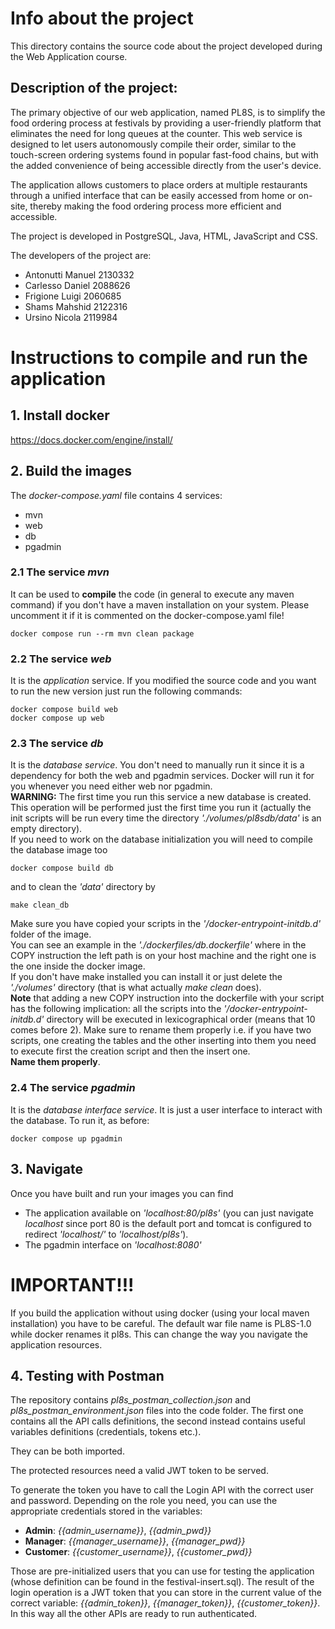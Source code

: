 # Info about the project

This directory contains the source code about the project developed during the Web Application course.

## Description of the project:

The primary objective of our web application, named PL8S, is to simplify the food ordering process at festivals by providing a user-friendly platform that eliminates the need for long queues at the counter. This web service is designed to let users autonomously compile their order, similar to the touch-screen ordering systems found in popular fast-food chains, but with the added convenience of being accessible directly from the user's device.

The application allows customers to place orders at multiple restaurants through a unified interface that can be easily accessed from home or on-site, thereby making the food ordering process more efficient and accessible.

The project is developed in PostgreSQL, Java, HTML, JavaScript and CSS.

The developers of the project are:

- Antonutti Manuel 2130332
- Carlesso Daniel 2088626
- Frigione Luigi 2060685
- Shams Mahshid 2122316
- Ursino Nicola 2119984

# Instructions to compile and run the application

## 1. Install docker
https://docs.docker.com/engine/install/

## 2. Build the images
The *docker-compose.yaml* file contains 4 services:  

- mvn
- web
- db
- pgadmin

### 2.1 The service *mvn* 
It can be used to **compile** the code (in general to execute any maven command) if you don't have a maven installation on your system. Please uncomment it if it is commented on the docker-compose.yaml file!
```
docker compose run --rm mvn clean package
```

### 2.2 The service *web* 
It is the *application* service.
If you modified the source code and you want to run the new version just run the following commands:

```
docker compose build web
docker compose up web
```

### 2.3 The service *db* 
It is the *database service*.
You don't need to manually run it since it is a dependency for both the web and pgadmin services.
Docker will run it for you whenever you need either web nor pgadmin.  
**WARNING:** The first time you run this service a new database is created. This operation will be performed just the first time you run it (actually the init scripts will be run every time the directory *'./volumes/pl8sdb/data'* is an empty directory).  
If you need to work on the database initialization you will need to compile the database image too
```
docker compose build db
```
and to clean the *'data'* directory by
```
make clean_db
```
Make sure you have copied your scripts in the *'/docker-entrypoint-initdb.d'* folder of the image.  
You can see an example in the *'./dockerfiles/db.dockerfile'* where in the COPY instruction the left path is on your host machine and the right one is the one inside the docker image.  
If you don't have make installed you can install it or just delete the *'./volumes'* directory (that is what actually *make clean* does).  
**Note** that adding a new COPY instruction into the dockerfile with your script has the following implication:
all the scripts into the *'/docker-entrypoint-initdb.d'* directory will be executed in lexicographical order (means that 10 comes before 2). Make sure to rename them properly i.e. if you have two scripts, one creating the tables and the other inserting into them you need to execute first the creation script and then the insert one.  
**Name them properly**.

### 2.4 The service *pgadmin* 
It is the *database interface service*.
It is just a user interface to interact with the database.
To run it, as before:  
```
docker compose up pgadmin
```

## 3. Navigate
Once you have built and run your images you can find

- The application available on *'localhost:80/pl8s'* (you can just navigate *localhost* since port 80 is the default port and tomcat is configured to redirect *'localhost/'* to *'localhost/pl8s'*).
- The pgadmin interface on *'localhost:8080'*

# IMPORTANT!!!
If you build the application without using docker (using your local maven installation) you have to be careful. The default war file name is PL8S-1.0 while docker renames it pl8s. This can change the way you navigate the application resources.

## 4. Testing with Postman
The repository contains *pl8s_postman_collection.json* and *pl8s_postman_environment.json* files into the code folder.
The first one contains all the API calls definitions, the second instead contains useful variables definitions (credentials, tokens etc.).

They can be both imported.

The protected resources need a valid JWT token to be served.

To generate the token you have to call the Login API with the correct user and password.
Depending on the role you need, you can use the appropriate credentials stored in the variables:  

- **Admin**: *{{admin_username}}*, *{{admin_pwd}}*
- **Manager**: *{{manager_username}}*, *{{manager_pwd}}*
- **Customer**: *{{customer_username}}*, *{{customer_pwd}}*

Those are pre-initialized users that you can use for testing the application (whose definition can be found in the festival-insert.sql).
The result of the login operation is a JWT token that you can store in the current value of the correct variable: *{{admin_token}}*, *{{manager_token}}*, *{{customer_token}}*.
In this way all the other APIs are ready to run authenticated.
